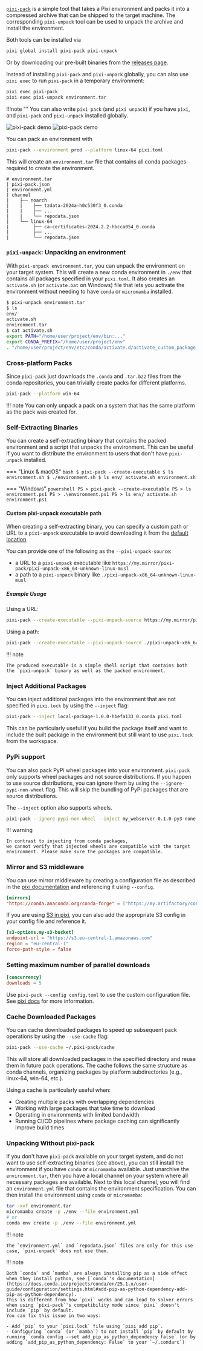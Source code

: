 <!-- Keep in sync with https://github.com/quantco/pixi-pack/blob/main/README.md -->

[`pixi-pack`](https://github.com/quantco/pixi-pack) is a simple tool that takes a Pixi environment and packs it into a compressed archive that can be shipped to the target machine. The corresponding `pixi-unpack` tool can be used to unpack the archive and install the environment.

Both tools can be installed via

```bash
pixi global install pixi-pack pixi-unpack
```

Or by downloading our pre-built binaries from the [releases page](https://github.com/Quantco/pixi-pack/releases).

Instead of installing `pixi-pack` and `pixi-unpack` globally, you can also use `pixi exec` to run `pixi-pack` in a temporary environment:

```bash
pixi exec pixi-pack
pixi exec pixi-unpack environment.tar
```

!!!note ""
    You can also write `pixi pack` (and `pixi unpack`) if you have `pixi`, and `pixi-pack` and `pixi-unpack` installed globally.

![pixi-pack demo](https://raw.githubusercontent.com/quantco/pixi-pack/refs/heads/main/.github/assets/demo/demo-light.gif#only-light)
![pixi-pack demo](https://raw.githubusercontent.com/quantco/pixi-pack/refs/heads/main/.github/assets/demo/demo-dark.gif#only-dark)

You can pack an environment with

```bash
pixi-pack --environment prod --platform linux-64 pixi.toml
```

This will create an `environment.tar` file that contains all conda packages required to create the environment.

```plain
# environment.tar
| pixi-pack.json
| environment.yml
| channel
|    ├── noarch
|    |    ├── tzdata-2024a-h0c530f3_0.conda
|    |    ├── ...
|    |    └── repodata.json
|    └── linux-64
|         ├── ca-certificates-2024.2.2-hbcca054_0.conda
|         ├── ...
|         └── repodata.json
```

### `pixi-unpack`: Unpacking an environment

With `pixi-unpack environment.tar`, you can unpack the environment on your target system.
This will create a new conda environment in `./env` that contains all packages specified in your `pixi.toml`.
It also creates an `activate.sh` (or `activate.bat` on Windows) file that lets you activate the environment
without needing to have `conda` or `micromamba` installed.

```bash
$ pixi-unpack environment.tar
$ ls
env/
activate.sh
environment.tar
$ cat activate.sh
export PATH="/home/user/project/env/bin:..."
export CONDA_PREFIX="/home/user/project/env"
. "/home/user/project/env/etc/conda/activate.d/activate_custom_package.sh"
```

### Cross-platform Packs

Since `pixi-pack` just downloads the `.conda` and `.tar.bz2` files from the conda repositories, you can trivially create packs for different platforms.

```bash
pixi-pack --platform win-64
```

!!! note
    You can only unpack a pack on a system that has the same platform as the pack was created for.

### Self-Extracting Binaries

You can create a self-extracting binary that contains the packed environment and a script that unpacks the environment.
This can be useful if you want to distribute the environment to users that don't have `pixi-unpack` installed.

=== "Linux & macOS"
    ```bash
    $ pixi-pack --create-executable
    $ ls
    environment.sh
    $ ./environment.sh
    $ ls
    env/
    activate.sh
    environment.sh
    ```

=== "Windows"
    ```powershell
    PS > pixi-pack --create-executable
    PS > ls
    environment.ps1
    PS > .\environment.ps1
    PS > ls
    env/
    activate.sh
    environment.ps1
    ```

#### Custom pixi-unpack executable path

When creating a self-extracting binary, you can specify a custom path or URL to a `pixi-unpack` executable to avoid downloading it from the [default location](https://github.com/Quantco/pixi-pack/releases/download).

You can provide one of the following as the `--pixi-unpack-source`:

- a URL to a `pixi-unpack` executable like `https://my.mirror/pixi-pack/pixi-unpack-x86_64-unknown-linux-musl`
- a path to a `pixi-unpack` binary like `./pixi-unpack-x86_64-unknown-linux-musl`

##### Example Usage

Using a URL:

```bash
pixi-pack --create-executable --pixi-unpack-source https://my.mirror/pixi-pack/pixi-unpack-x86_64-unknown-linux-musl
```

Using a path:

```bash
pixi-pack --create-executable --pixi-unpack-source ./pixi-unpack-x86_64-unknown-linux-musl
```

!!! note

    The produced executable is a simple shell script that contains both the `pixi-unpack` binary as well as the packed environment.

### Inject Additional Packages

You can inject additional packages into the environment that are not specified in `pixi.lock` by using the `--inject` flag:

```bash
pixi-pack --inject local-package-1.0.0-hbefa133_0.conda pixi.toml
```

This can be particularly useful if you build the package itself and want to include the built package in the environment but still want to use `pixi.lock` from the workspace.

### PyPi support

You can also pack PyPi wheel packages into your environment.
`pixi-pack` only supports wheel packages and not source distributions.
If you happen to use source distributions, you can ignore them by using the `--ignore-pypi-non-wheel` flag.
This will skip the bundling of PyPi packages that are source distributions.

The `--inject` option also supports wheels.

```bash
pixi-pack --ignore-pypi-non-wheel --inject my_webserver-0.1.0-py3-none-any.whl
```

!!! warning

    In contrast to injecting from conda packages,
    we cannot verify that injected wheels are compatible with the target environment. Please make sure the packages are compatible.

### Mirror and S3 middleware

You can use mirror middleware by creating a configuration file as described in the [pixi documentation](../reference/pixi_configuration.md#mirror-configuration) and referencing it using `--config`.

```toml title="config.toml"
[mirrors]
"https://conda.anaconda.org/conda-forge" = ["https://my.artifactory/conda-forge"]
```

If you are using [S3 in pixi](./s3.md), you can also add the appropriate S3 config in your config file and reference it.

```toml title="config.toml"
[s3-options.my-s3-bucket]
endpoint-url = "https://s3.eu-central-1.amazonaws.com"
region = "eu-central-1"
force-path-style = false
```

### Setting maximum number of parallel downloads

```toml
[concurrency]
downloads = 5
```

Use `pixi-pack --config config.toml` to use the custom configuration file.
See [pixi docs](../reference/pixi_configuration.md#concurrency) for more information.

### Cache Downloaded Packages

You can cache downloaded packages to speed up subsequent pack operations by using the `--use-cache` flag:

```bash
pixi-pack --use-cache ~/.pixi-pack/cache
```

This will store all downloaded packages in the specified directory and reuse them in future pack operations. The cache follows the same structure as conda channels, organizing packages by platform subdirectories (e.g., linux-64, win-64, etc.).

Using a cache is particularly useful when:

- Creating multiple packs with overlapping dependencies
- Working with large packages that take time to download
- Operating in environments with limited bandwidth
- Running CI/CD pipelines where package caching can significantly improve build times

### Unpacking Without pixi-pack

If you don't have `pixi-pack` available on your target system, and do not want to use self-extracting binaries (see above), you can still install the environment if you have `conda` or `micromamba` available.
Just unarchive the `environment.tar`, then you have a local channel on your system where all necessary packages are available.
Next to this local channel, you will find an `environment.yml` file that contains the environment specification.
You can then install the environment using `conda` or `micromamba`:

```bash
tar -xvf environment.tar
micromamba create -p ./env --file environment.yml
# or
conda env create -p ./env --file environment.yml
```

!!! note

    The `environment.yml` and `repodata.json` files are only for this use case, `pixi-unpack` does not use them.

!!! note

    Both `conda` and `mamba` are always installing pip as a side effect when they install python, see [`conda`'s documentation](https://docs.conda.io/projects/conda/en/25.1.x/user-guide/configuration/settings.html#add-pip-as-python-dependency-add-pip-as-python-dependency).
    This is different from how `pixi` works and can lead to solver errors when using `pixi-pack`'s compatibility mode since `pixi` doesn't include `pip` by default.
    You can fix this issue in two ways:

    - Add `pip` to your `pixi.lock` file using `pixi add pip`.
    - Configuring `conda` (or `mamba`) to not install `pip` by default by running `conda config --set add_pip_as_python_dependency false` (or by adding `add_pip_as_python_dependency: False` to your `~/.condarc`)
